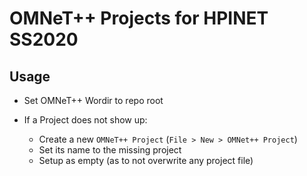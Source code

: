 # OMNeT++ Projects for HPINET SS2020

## Usage

- Set OMNeT++ Wordir to repo root

- If a Project does not show up:
  - Create a new `OMNeT++ Project` (`File > New > OMNet++ Project`)
  - Set its name to the missing project
  - Setup as empty (as to not overwrite any project file)
